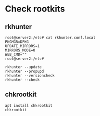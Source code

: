 # Check rootkits

## rkhunter 

```
root@server2:/etc# cat rkhunter.conf.local
PKGMGR=DPKG
UPDATE_MIRRORS=1
MIRRORS_MODE=0
WEB_CMD=""
root@server2:/etc#

rkhunter --update
rkhunter --propupd
rkhunter --versioncheck 
rkhunter --check 

```

## chkrootkit 

```
apt install chkrootkit 
chkrootkit 

```
